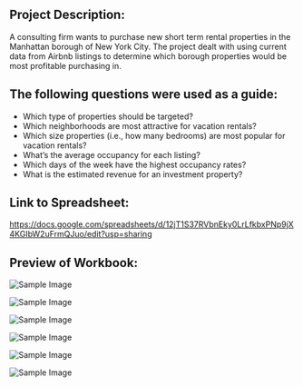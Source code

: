 ## Project Description:

A consulting firm wants to purchase new short term rental properties in the Manhattan borough of New York City. The project dealt with using current data from Airbnb listings to determine which borough properties would be most profitable purchasing in.

## The following questions were used as a guide:
- Which type of properties should be targeted?
- Which neighborhoods are most attractive for vacation rentals?
- Which size properties (i.e., how many bedrooms) are most popular for vacation rentals?
- What’s the average occupancy for each listing?
- Which days of the week have the highest occupancy rates?
- What is the estimated revenue for an investment property?

## Link to Spreadsheet:
  
  https://docs.google.com/spreadsheets/d/12jT1S37RVbnEky0LrLfkbxPNp9jX4KGIbW2uFrmQJuo/edit?usp=sharing

## Preview of Workbook:

![Sample Image](https://github.com/erikacarlier/TripleTen-Projects/blob/ba2153659745a49831745fc5ed98728942cf60be/Airbnb%20-%20Advanced%20Spreadsheets/Photos/Average_Occupancy_Rate.png)

![Sample Image](https://github.com/erikacarlier/TripleTen-Projects/blob/ba2153659745a49831745fc5ed98728942cf60be/Airbnb%20-%20Advanced%20Spreadsheets/Photos/Average_Occupancy_Rate_by_Weekday_Graph.png)

![Sample Image](https://github.com/erikacarlier/TripleTen-Projects/blob/ba2153659745a49831745fc5ed98728942cf60be/Airbnb%20-%20Advanced%20Spreadsheets/Photos/Average_Occupancy_Rate_by_Weekday_Table.png)

![Sample Image](https://github.com/erikacarlier/TripleTen-Projects/blob/ba2153659745a49831745fc5ed98728942cf60be/Airbnb%20-%20Advanced%20Spreadsheets/Photos/Most_Popular_Neighborhoods.png)

![Sample Image](https://github.com/erikacarlier/TripleTen-Projects/blob/ba2153659745a49831745fc5ed98728942cf60be/Airbnb%20-%20Advanced%20Spreadsheets/Photos/Potential_Revenue_Pivot_Table.png)

![Sample Image](https://github.com/erikacarlier/TripleTen-Projects/blob/ba2153659745a49831745fc5ed98728942cf60be/Airbnb%20-%20Advanced%20Spreadsheets/Photos/Property_Size_by%20Popularity.png)
